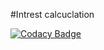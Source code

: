 #Intrest calcuclation

[![Codacy Badge](https://app.codacy.com/project/badge/Grade/745c3b5937e7450a9db842064d351b5a)](https://www.codacy.com/gh/stepin105091/IntrestCalci/dashboard?utm_source=github.com&amp;utm_medium=referral&amp;utm_content=stepin105091/IntrestCalci&amp;utm_campaign=Badge_Grade)
